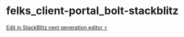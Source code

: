 # felks_client-portal_bolt-stackblitz

[Edit in StackBlitz next generation editor ⚡️](https://stackblitz.com/~/github.com/fehleques/felks_client-portal_bolt-stackblitz)